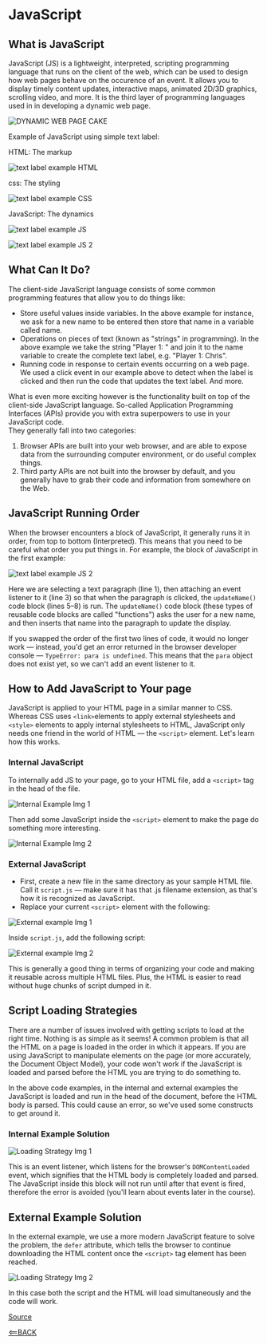 # JavaScript

## What is JavaScript

JavaScript (JS) is a lightweight, interpreted, scripting programming language that runs on the client of the web, which can be used to design how web pages behave on the occurence of an event. It allows you to display timely content updates, interactive maps, animated 2D/3D graphics, scrolling video, and more. It is the third layer of programming languages used in in developing a dynamic web page.

![DYNAMIC WEB PAGE CAKE](https://raw.githubusercontent.com/Dantay13/reading-notes/main/pics/class6-img1.png)

Example of JavaScript using simple text label:

HTML: The markup

![text label example HTML](https://raw.githubusercontent.com/Dantay13/reading-notes/main/pics/class6-img2.png)

css: The styling

![text label example CSS](https://raw.githubusercontent.com/Dantay13/reading-notes/main/pics/class6-img3.png)

JavaScript: The dynamics

![text label example JS](https://raw.githubusercontent.com/Dantay13/reading-notes/main/pics/class6-img4.png)

![text label example JS 2](https://raw.githubusercontent.com/Dantay13/reading-notes/main/pics/class6-img5.png)

## What Can It Do?

The client-side JavaScript language consists of some common programming features that allow you to do things like:

- Store useful values inside variables. In the above example for instance, we ask for a new name to be entered then store that name in a variable called name.
- Operations on pieces of text (known as "strings" in programming). In the above example we take the string "Player 1: " and join it to the name variable to create the complete text label, e.g. "Player 1: Chris".
- Running code in response to certain events occurring on a web page. We used a click event in our example above to detect when the label is clicked and then run the code that updates the text label. And more.

What is even more exciting however is the functionality built on top of the client-side JavaScript language. So-called Application Programming Interfaces (APIs) provide you with extra superpowers to use in your JavaScript code.
<br> They generally fall into two categories:

1. Browser APIs are built into your web browser, and are able to expose data from the surrounding computer environment, or do useful complex things.
2. Third party APIs are not built into the browser by default, and you generally have to grab their code and information from somewhere on the Web.

## JavaScript Running Order

When the browser encounters a block of JavaScript, it generally runs it in order, from top to bottom (Interpreted). This means that you need to be careful what order you put things in. For example, the block of JavaScript in the first example:

![text label example JS 2](https://raw.githubusercontent.com/Dantay13/reading-notes/main/pics/class6-img6.png)

Here we are selecting a text paragraph (line 1), then attaching an event listener to it (line 3) so that when the paragraph is clicked, the `updateName()` code block (lines 5–8) is run. The `updateName()` code block (these types of reusable code blocks are called "functions") asks the user for a new name, and then inserts that name into the paragraph to update the display.

If you swapped the order of the first two lines of code, it would no longer work — instead, you'd get an error returned in the browser developer console — `TypeError: para is undefined`. This means that the `para` object does not exist yet, so we can't add an event listener to it.

## How to Add JavaScript to Your page

JavaScript is applied to your HTML page in a similar manner to CSS. Whereas CSS uses `<link>`elements to apply external stylesheets and `<style>` elements to apply internal stylesheets to HTML, JavaScript only needs one friend in the world of HTML — the `<script>` element. Let's learn how this works.

### Internal JavaScript 

To internally add JS to your page, go to your HTML file, add a `<script>` tag in the head of the file.

![Internal Example Img 1](https://raw.githubusercontent.com/Dantay13/reading-notes/main/pics/class6-img7.png)

Then add some JavaScript inside the `<script>` element to make the page do something more interesting.

![Internal Example Img 2](https://raw.githubusercontent.com/Dantay13/reading-notes/main/pics/class6-img8.png)

### External JavaScript

- First, create a new file in the same directory as your sample HTML file. Call it `script.js` — make sure it has that .js filename extension, as that's how it is recognized as JavaScript.
- Replace your current `<script>` element with the following:

![External example Img 1](https://raw.githubusercontent.com/Dantay13/reading-notes/main/pics/class6-img9.png)

Inside `script.js`, add the following script:

![External example Img 2](https://raw.githubusercontent.com/Dantay13/reading-notes/main/pics/class6-img10.png)

This is generally a good thing in terms of organizing your code and making it reusable across multiple HTML files. Plus, the HTML is easier to read without huge chunks of script dumped in it.

## Script Loading Strategies

There are a number of issues involved with getting scripts to load at the right time. Nothing is as simple as it seems! A common problem is that all the HTML on a page is loaded in the order in which it appears. If you are using JavaScript to manipulate elements on the page (or more accurately, the Document Object Model), your code won't work if the JavaScript is loaded and parsed before the HTML you are trying to do something to.

In the above code examples, in the internal and external examples the JavaScript is loaded and run in the head of the document, before the HTML body is parsed. This could cause an error, so we've used some constructs to get around it.

### Internal Example Solution

![Loading Strategy Img 1](https://raw.githubusercontent.com/Dantay13/reading-notes/main/pics/Class6-Img11.png)

This is an event listener, which listens for the browser's `DOMContentLoaded` event, which signifies that the HTML body is completely loaded and parsed. The JavaScript inside this block will not run until after that event is fired, therefore the error is avoided (you'll learn about events later in the course).

## External Example Solution

In the external example, we use a more modern JavaScript feature to solve the problem, the `defer` attribute, which tells the browser to continue downloading the HTML content once the `<script>` tag element has been reached.

![Loading Strategy Img 2](https://raw.githubusercontent.com/Dantay13/reading-notes/main/pics/Class6-Img12.png)

In this case both the script and the HTML will load simultaneously and the code will work.

[Source](https://developer.mozilla.org/en-US/docs/Learn/JavaScript/First_steps/What_is_JavaScript#internal_javascript)

[<==BACK](README.md)
